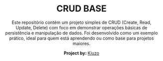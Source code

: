 <div align=center>
  
# CRUD BASE
  
<p>Este repositório contém um projeto simples de CRUD (Create, Read, Update, Delete) com foco em demonstrar operações básicas de persistência e manipulação de dados. Foi desenvolvido como um exemplo prático, ideal para quem está aprendendo ou como base para projetos maiores. </p>

<div><strong>Project by: </strong><a href="https://github.com/kiuzo">Kiuzo</a></div>

</div>
